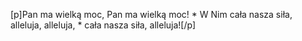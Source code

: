 [p]Pan ma wielką moc, Pan ma wielką moc! * W Nim cała nasza siła, alleluja, alleluja, * cała nasza siła, alleluja![/p]